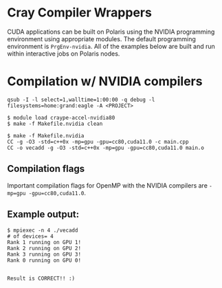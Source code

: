 # Cray Compiler Wrappers
CUDA applications can be built on Polaris using the NVIDIA programming environment using appropriate modules. The default programming environment is `PrgEnv-nvidia`. All of the examples below are built and run within interactive jobs on Polaris nodes.

# Compilation w/ NVIDIA compilers
```
qsub -I -l select=1,walltime=1:00:00 -q debug -l filesystems=home:grand:eagle -A <PROJECT>

$ module load craype-accel-nvidia80
$ make -f Makefile.nvidia clean

$ make -f Makefile.nvidia
CC -g -O3 -std=c++0x -mp=gpu -gpu=cc80,cuda11.0 -c main.cpp
CC -o vecadd -g -O3 -std=c++0x -mp=gpu -gpu=cc80,cuda11.0 main.o 
```
## Compilation flags
Important compilation flags for OpenMP with the NVIDIA compilers are `-mp=gpu -gpu=cc80,cuda11.0`.

## Example output:
```
$ mpiexec -n 4 ./vecadd
# of devices= 4
Rank 1 running on GPU 1!
Rank 2 running on GPU 2!
Rank 3 running on GPU 3!
Rank 0 running on GPU 0!


Result is CORRECT!! :)
```
